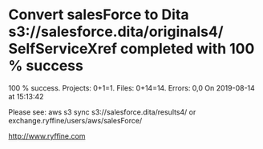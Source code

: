 # Convert salesForce to Dita s3://salesforce.dita/originals4/ SelfServiceXref completed with 100 % success

100 % success. Projects: 0+1=1.  Files: 0+14=14. Errors: 0,0  On 2019-08-14 at 15:13:42



Please see: aws s3 sync s3://salesforce.dita/results4/ or exchange.ryffine/users/aws/salesForce/

http://www.ryffine.com
